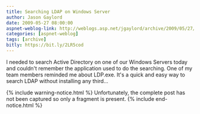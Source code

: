 ```yaml
---
title: Searching LDAP on Windows Server
author: Jason Gaylord
date: 2009-05-27 08:00:00
aspnet-weblog-link: http://weblogs.asp.net/jgaylord/archive/2009/05/27/searching-ldap-on-windows-server.aspx
categories: [aspnet-weblog]
tags: [archive]
bitly: https://bit.ly/2LR5cod
---
```


I needed to search Active Directory on one of our Windows Servers today and couldn't remember the application used to do the searching. One of my team members reminded me about LDP.exe. It's a quick and easy way to search LDAP without installing any third...

{% include warning-notice.html %}
Unfortunately, the complete post has not been captured so only a fragment is present.
{% include end-notice.html %}